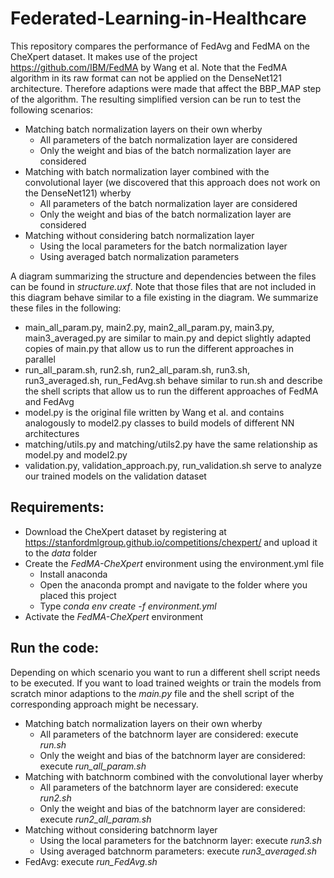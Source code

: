 # Federated-Learning-in-Healthcare
This repository compares the performance of FedAvg and FedMA on the CheXpert dataset. It makes use of the project https://github.com/IBM/FedMA by Wang et al.
Note that the FedMA algorithm in its raw format can not be applied on the DenseNet121 architecture. Therefore adaptions were made that affect the BBP_MAP step of the algorithm.
The resulting simplified version can be run to test the following scenarios:
* Matching batch normalization layers on their own wherby
    * All parameters of the batch normalization layer are considered
    * Only the weight and bias of the batch normalization layer are considered
* Matching with batch normalization layer combined with the convolutional layer (we discovered that this approach does not work on the DenseNet121) wherby
    * All parameters of the batch normalization layer are considered
    * Only the weight and bias of the batch normalization layer are considered
* Matching without considering batch normalization layer
    * Using the local parameters for the batch normalization layer
    * Using averaged batch normalization parameters

A diagram summarizing the structure and dependencies between the files can be found in _structure.uxf_. Note that those files that are not included in this diagram behave similar to a file existing in the diagram. We summarize these files in the following:
   * main_all_param.py, main2.py, main2_all_param.py, main3.py, main3_averaged.py are similar to main.py and depict slightly adapted copies of main.py that allow us to run the different approaches in parallel
   * run_all_param.sh, run2.sh, run2_all_param.sh, run3.sh, run3_averaged.sh, run_FedAvg.sh behave similar to run.sh and describe the shell scripts that allow us to run the different approaches of FedMA and FedAvg
   * model.py is the original file written by Wang et al. and contains analogously to model2.py classes to build models of different NN architectures
   * matching/utils.py and matching/utils2.py have the same relationship as model.py and model2.py
   * validation.py, validation_approach.py, run_validation.sh serve to analyze our trained models on the validation dataset 

## Requirements:
* Download the CheXpert dataset by registering at https://stanfordmlgroup.github.io/competitions/chexpert/ and upload it to the _data_ folder
* Create the _FedMA-CheXpert_ environment using the environment.yml file
    * Install anaconda
    * Open the anaconda prompt and navigate to the folder where you placed this project
    * Type _conda env create -f environment.yml_
* Activate the _FedMA-CheXpert_ environment

## Run the code:
Depending on which scenario you want to run a different shell script needs to be executed. If you want to load trained weights or train the models from scratch minor adaptions to the _main.py_ file and the shell script of the corresponding approach might be necessary.
* Matching batch normalization layers on their own wherby
    * All parameters of the batchnorm layer are considered: execute *run.sh* 
    * Only the weight and bias of the batchnorm layer are considered: execute *run_all_param.sh* 
* Matching with batchnorm combined with the convolutional layer wherby
    * All parameters of the batchnorm layer are considered: execute *run2.sh* 
    * Only the weight and bias of the batchnorm layer are considered: execute *run2_all_param.sh* 
* Matching without considering batchnorm layer
    * Using the local parameters for the batchnorm layer: execute *run3.sh* 
    * Using averaged batchnorm parameters: execute *run3_averaged.sh* 
* FedAvg: execute *run_FedAvg.sh* 
